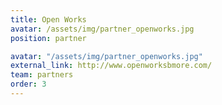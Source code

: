 ```yaml
---
title: Open Works
avatar: /assets/img/partner_openworks.jpg
position: partner

avatar: "/assets/img/partner_openworks.jpg"
external_link: http://www.openworksbmore.com/
team: partners
order: 3
---
```


